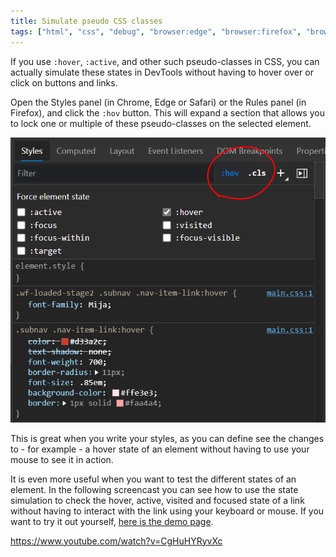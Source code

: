 ```yaml
---
title: Simulate pseudo CSS classes
tags: ["html", "css", "debug", "browser:edge", "browser:firefox", "browser:chrome", "browser:safari"]
---
```

If you use `:hover`, `:active`, and other such pseudo-classes in CSS, you can actually simulate these states in DevTools without having to hover over or click on buttons and links.

Open the Styles panel (in Chrome, Edge or Safari) or the Rules panel (in Firefox), and click the `:hov` button. This will expand a section that allows you to lock one or multiple of these pseudo-classes on the selected element.

![Screenshot of the :hov panel to simulate various pseudo-classes](/assets/img/simulate-pseudo-classes.png)

This is great when you write your styles, as you can define see the changes to - for example - a hover state of an element without having to use your mouse to see it in action. 

It is even more useful when you want to test the different states of an element. In the following screencast you can see how to use the state simulation to check the hover, active, visited and focused state of a link without having to interact with the link using your keyboard or mouse. If you want to try it out yourself, [here is the demo page](https://codepen.io/codepo8/pen/WNEMaPO).

https://www.youtube.com/watch?v=CgHuHYRyvXc